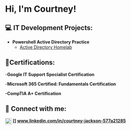 <h1>Hi, I'm Courtney! 

<h2>💻 IT Development Projects:</h2>

- <b>Powershell Active Directory Practice</b>
  - [Active Directory Homelab](https://github.com/joshmadakor1/Algorithms-Practice)

<h2> 📝Certifications:</h2>
-<b>Google IT Support Specialist Certification </b>

-<b>Microsoft 365 Certified: Fundamentals Certification<b>

-<b>CompTIA A+ Certification<b>

<h2> 🤳 Connect with me:</h2>

[<img align="left" alt="CourtneyJackson | LinkedIn" width="22px" src="https://cdn.jsdelivr.net/npm/simple-icons@v3/icons/linkedin.svg" />]
www.linkedin.com/in/courtney-jackson-577a21285

<!--
**joshmadakor1/joshmadakor1** is a ✨ _special_ ✨ repository because its `README.md` (this file) appears on your GitHub profile.

Here are some ideas to get you started:

- 🔭 I’m currently working on ...
- 🌱 I’m currently learning ...
- 👯 I’m looking to collaborate on ...
- 🤔 I’m looking for help with ...
- 💬 Ask me about ...
- 📫 How to reach me: ...
- 😄 Pronouns: ...
- ⚡ Fun fact: ...
-->
